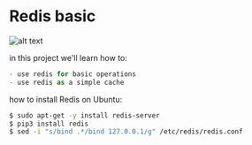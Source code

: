 # Redis basic

![alt text](https://s3.eu-west-3.amazonaws.com/hbtn.intranet/uploads/medias/2020/1/40eab4627f1bea7dfe5e.png?X-Amz-Algorithm=AWS4-HMAC-SHA256&X-Amz-Credential=AKIA4MYA5JM5DUTZGMZG%2F20230306%2Feu-west-3%2Fs3%2Faws4_request&X-Amz-Date=20230306T090827Z&X-Amz-Expires=86400&X-Amz-SignedHeaders=host&X-Amz-Signature=1311444435f53db896b75001a8618f040efcb30e6244aa3ff0dfaed91e5c23b6)

in this project we'll learn how to:
```python
- use redis for basic operations
- use redis as a simple cache
```


how to install Redis on Ubuntu:
```bash
$ sudo apt-get -y install redis-server
$ pip3 install redis
$ sed -i "s/bind .*/bind 127.0.0.1/g" /etc/redis/redis.conf
```